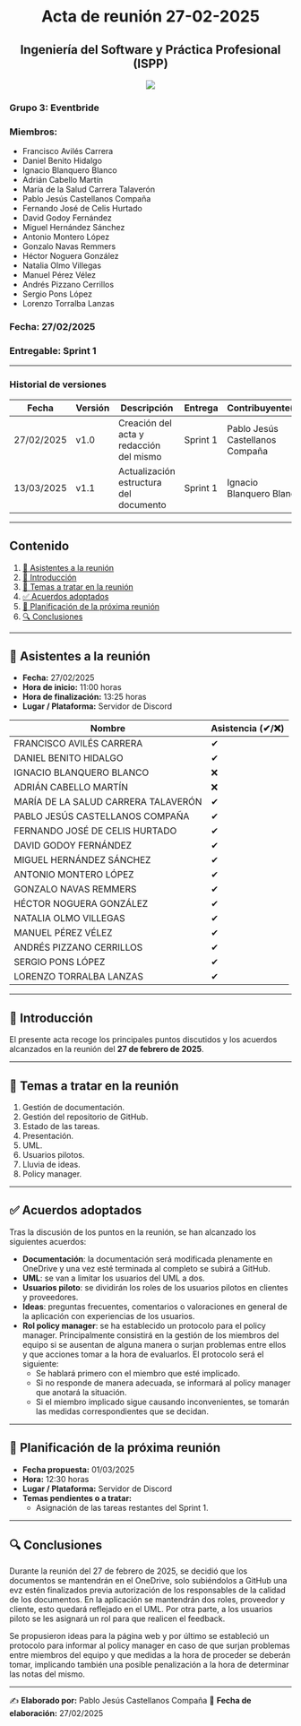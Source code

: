 # <center>Acta de reunión 27-02-2025</center>
## <center>Ingeniería del Software y Práctica Profesional (ISPP)</center>
<center><img src="..\img\Eventbride.png"></center>

### Grupo 3: Eventbride

### Miembros:
- Francisco Avilés Carrera
- Daniel Benito Hidalgo
- Ignacio Blanquero Blanco
- Adrián Cabello Martín
- María de la Salud Carrera Talaverón
- Pablo Jesús Castellanos Compaña
- Fernando José de Celis Hurtado
- David Godoy Fernández
- Miguel Hernández Sánchez
- Antonio Montero López
- Gonzalo Navas Remmers
- Héctor Noguera González
- Natalia Olmo Villegas
- Manuel Pérez Vélez
- Andrés Pizzano Cerrillos
- Sergio Pons López
- Lorenzo Torralba Lanzas

### Fecha: 27/02/2025
### Entregable: Sprint 1

---

### Historial de versiones

| Fecha      | Versión | Descripción                                | Entrega  | Contribuyente(s)                    |
|------------|---------|--------------------------------------------|----------|-------------------------------------|
| 27/02/2025 | v1.0    | Creación del acta y redacción del mismo | Sprint 1 | Pablo Jesús Castellanos Compaña |
| 13/03/2025 | v1.1   | Actualización estructura del documento | Sprint 1 | Ignacio Blanquero Blanco |

---

## Contenido
1. [👥 Asistentes a la reunión](#asistentes)
2. [📝 Introducción](#intro)
3. [📌 Temas a tratar en la reunión](#temas-a-tratar)
4. [✅ Acuerdos adoptados](#acuerdos-adoptados)
5. [📅 Planificación de la próxima reunión](#proxima-reunion)
6. [🔍 Conclusiones](#conclusiones)

---

<div id='asistentes'></div>

## 👥 Asistentes a la reunión
- **Fecha:** 27/02/2025  
- **Hora de inicio:** 11:00 horas 
- **Hora de finalización:** 13:25 horas
- **Lugar / Plataforma:** Servidor de Discord 

| Nombre | Asistencia (✔/❌) |
|--------|-------------------|
| FRANCISCO AVILÉS CARRERA | ✔ |
| DANIEL BENITO HIDALGO | ✔ |
| IGNACIO BLANQUERO BLANCO | ❌ |
| ADRIÁN CABELLO MARTÍN | ❌ |
| MARÍA DE LA SALUD CARRERA TALAVERÓN | ✔ |
| PABLO JESÚS CASTELLANOS COMPAÑA | ✔ |
| FERNANDO JOSÉ DE CELIS HURTADO | ✔ |
| DAVID GODOY FERNÁNDEZ | ✔ |
| MIGUEL HERNÁNDEZ SÁNCHEZ | ✔ |
| ANTONIO MONTERO LÓPEZ | ✔ |
| GONZALO NAVAS REMMERS | ✔ |
| HÉCTOR NOGUERA GONZÁLEZ | ✔ |
| NATALIA OLMO VILLEGAS | ✔ |
| MANUEL PÉREZ VÉLEZ | ✔ |
| ANDRÉS PIZZANO CERRILLOS | ✔ |
| SERGIO PONS LÓPEZ | ✔ |
| LORENZO TORRALBA LANZAS | ✔ |

---

<div id='intro'></div>

## 📝 Introducción

El presente acta recoge los principales puntos discutidos y los acuerdos alcanzados en la reunión del **27 de febrero de 2025**.

---

<div id='temas-a-tratar'></div>

## 📌 Temas a tratar en la reunión
1. Gestión de documentación.
2. Gestión del repositorio de GitHub.
3. Estado de las tareas.
4. Presentación.
5. UML.
6. Usuarios pilotos.
7. Lluvia de ideas.
8. Policy manager.

---

<div id='acuerdos-adoptados'></div>

## ✅ Acuerdos adoptados
Tras la discusión de los puntos en la reunión, se han alcanzado los siguientes acuerdos:

- **Documentación**: la documentación será modificada plenamente en OneDrive y una vez esté terminada al completo se subirá a GitHub.
- **UML**: se van a limitar los usuarios del UML  a dos.
- **Usuarios piloto**: se dividirán los roles de los usuarios pilotos en clientes y proveedores.
- **Ideas**: preguntas frecuentes, comentarios o valoraciones en general de la aplicación con experiencias de los usuarios.
- **Rol policy manager**: se ha establecido un protocolo para el policy manager. Principalmente consistirá en la gestión de los miembros del equipo si se ausentan de alguna manera o surjan problemas entre ellos y que acciones tomar a la hora de evaluarlos. El protocolo será el siguiente:
    - Se hablará primero con el miembro que esté implicado.
  - Si no responde de manera adecuada, se informará al policy manager que anotará la situación.
  - Si el miembro implicado sigue causando inconvenientes, se tomarán las medidas correspondientes que se decidan.

---

<div id='proxima-reunion'></div>

## 📅 Planificación de la próxima reunión
- **Fecha propuesta:** 01/03/2025
- **Hora:** 12:30 horas
- **Lugar / Plataforma:** Servidor de Discord 
- **Temas pendientes o a tratar:**  
  - Asignación de las tareas restantes del Sprint 1.

---

<div id='conclusiones'></div>

## 🔍 Conclusiones

Durante la reunión del 27 de febrero de 2025, se decidió que los documentos se mantendrán en el OneDrive, solo subiéndolos a GitHub una evz estén finalizados previa autorización de los responsables de la calidad de los documentos. En la aplicación se mantendrán dos roles, proveedor y cliente, esto quedará reflejado en el UML. Por otra parte, a los usuarios piloto se les asignará un rol para que realicen el feedback.

Se propusieron ideas para la página web y por último se estableció un protocolo para informar al policy manager en caso de que surjan problemas entre miembros del equipo y que medidas a la hora de proceder se deberán tomar, implicando también una posible penalización a la hora de determinar las notas del mismo.

---

✍️ **Elaborado por:** Pablo Jesús Castellanos Compaña
📅 **Fecha de elaboración:** 27/02/2025

